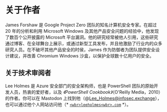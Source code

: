 <hgroup>

# <samp class="SANS_Futura_Std_Bold_B_11">关于作者</samp>

</hgroup>

James Forshaw 是 Google Project Zero 团队的知名计算机安全专家。在超过 20 年的分析和利用 Microsoft Windows 及其他产品安全问题的经验中，他发现了数百个公开披露的 Microsoft 平台漏洞。他的研究经常被他人引用，这些研究通过博客、在全球舞台上展示，或通过新型工具发布，并且他激励了行业内的众多研究人员。在不破坏其他产品安全的时侯，James 作为防御者为团队提供安全设计建议，并改善 Chromium Windows 沙盒，以保护全球数十亿用户的安全。

## <samp class="SANS_Futura_Std_Bold_B_11">关于技术审阅者</samp>

Lee Holmes 是 Azure 安全部门的安全架构师，也是 PowerShell 团队的原始开发人员，热衷的爱好者，以及 *《PowerShell Cookbook》*（O'Reilly Media，2010）的作者。你可以在 Mastodon 上找到他（@Lee_Holmes@infosec.exchange），也可以通过他个人网站访问他（* [`<wbr>leeholmes<wbr>.com`](https://leeholmes.com) *）。
